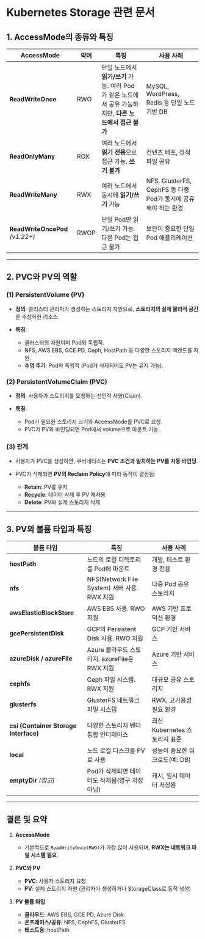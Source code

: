 
# **Kubernetes Storage 관련 문서**

## 1. **AccessMode의 종류와 특징**

| AccessMode                      | 약어   | 특징                                                                | 사용 사례                                           |
| ------------------------------- | ---- | ----------------------------------------------------------------- | ----------------------------------------------- |
| **ReadWriteOnce**               | RWO  | 단일 노드에서 **읽기/쓰기** 가능. 여러 Pod가 같은 노드에서 공유 가능하지만, **다른 노드에서 접근 불가** | MySQL, WordPress, Redis 등 단일 노드 기반 DB           |
| **ReadOnlyMany**                | ROX  | 여러 노드에서 **읽기 전용**으로 접근 가능. **쓰기 불가**                              | 컨텐츠 배포, 정적 파일 공유                                |
| **ReadWriteMany**               | RWX  | 여러 노드에서 동시에 **읽기/쓰기** 가능                                          | NFS, GlusterFS, CephFS 등 다중 Pod가 동시에 공유해야 하는 환경 |
| **ReadWriteOncePod** *(v1.22+)* | RWOP | 단일 Pod만 읽기/쓰기 가능. 다른 Pod는 접근 불가                                   | 보안이 중요한 단일 Pod 애플리케이션                           |

---

## 2. **PVC와 PV의 역할**

### **(1) PersistentVolume (PV)**

* **정의**: 클러스터 관리자가 생성하는 스토리지 자원으로, **스토리지의 실제 물리적 공간**을 추상화한 리소스.
* **특징**:

  * 클러스터의 자원이며 Pod와 독립적.
  * NFS, AWS EBS, GCE PD, Ceph, HostPath 등 다양한 스토리지 백엔드를 지원.
  * **수명 주기**: Pod와 독립적 (Pod가 삭제되어도 PV는 유지 가능).

### **(2) PersistentVolumeClaim (PVC)**

* **정의**: 사용자가 스토리지를 요청하는 선언적 사양(Claim).
* **특징**:

  * Pod가 필요한 스토리지 크기와 AccessMode를 PVC로 요청.
  * PVC가 PV와 바인딩되면 Pod에서 volume으로 마운트 가능.

### **(3) 관계**

* 사용자가 PVC를 생성하면, 쿠버네티스는 **PVC 조건과 일치하는 PV를 자동 바인딩**.
* PVC가 삭제되면 **PV의 Reclaim Policy**에 따라 동작이 결정됨:

  * **Retain**: PV를 유지
  * **Recycle**: 데이터 삭제 후 PV 재사용
  * **Delete**: PV와 실제 스토리지 삭제

---

## 3. **PV의 볼륨 타입과 특징**

| 볼륨 타입                                 | 특징                                     | 사용 사례                 |
| ------------------------------------- | -------------------------------------- | --------------------- |
| **hostPath**                          | 노드의 로컬 디렉토리를 Pod에 마운트                  | 개발, 테스트 환경 전용         |
| **nfs**                               | NFS(Network File System) 서버 사용. RWX 지원 | 다중 Pod 공유 스토리지        |
| **awsElasticBlockStore**              | AWS EBS 사용. RWO 지원                     | AWS 기반 프로덕션 환경        |
| **gcePersistentDisk**                 | GCP의 Persistent Disk 사용. RWO 지원        | GCP 기반 서비스            |
| **azureDisk / azureFile**             | Azure 클라우드 스토리지. azureFile은 RWX 지원     | Azure 기반 서비스          |
| **cephfs**                            | Ceph 파일 시스템. RWX 지원                    | 대규모 공유 스토리지           |
| **glusterfs**                         | GlusterFS 네트워크 파일 시스템                  | RWX, 고가용성 필요 환경       |
| **csi (Container Storage Interface)** | 다양한 스토리지 벤더 통합 인터페이스                   | 최신 Kubernetes 스토리지 표준 |
| **local**                             | 노드 로컬 디스크를 PV로 사용                      | 성능이 중요한 워크로드(예: DB)   |
| **emptyDir** *(참고)*                   | Pod가 삭제되면 데이터도 삭제됨(영구 저장 아님)           | 캐시, 임시 데이터 저장용        |

---

## **결론 및 요약**

1. **AccessMode**

   * 기본적으로 `ReadWriteOnce(RWO)`가 가장 많이 사용되며, **RWX는 네트워크 파일 시스템 필요**.

2. **PVC와 PV**

   * **PVC**: 사용자 스토리지 요청
   * **PV**: 실제 스토리지 자원 (관리자가 생성하거나 StorageClass로 동적 생성)

3. **PV 볼륨 타입**

   * **클라우드**: AWS EBS, GCE PD, Azure Disk
   * **온프레미스/공유**: NFS, CephFS, GlusterFS
   * **테스트용**: hostPath

